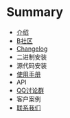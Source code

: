 # Summary

* [介绍](README.md)
* [B社区](chapter1.md)
* [Changelog](changelog.md)
* 二进制安装
* 源代码安装
* [使用手册](shi-yong-shou-ce.md)
* API
* [QQ讨论群](qqtao-lun-qun.md)
* 客户案例
* [联系我们](shi-yong-shou-ce.md)

